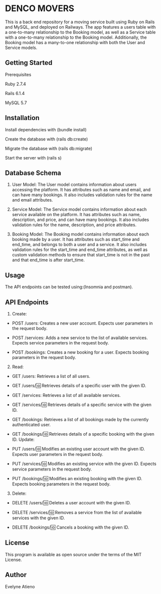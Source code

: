 # DENCO MOVERS
This is a back end repository for a moving service built using Ruby on Rails and MySQL, and deployed on Railways. The app features a users table with a one-to-many relationship to the Booking model, as well as a Service table with a one-to-many relationship to the Booking model. Additionally, the Booking model has a many-to-one relationship with both the User and Service models.

## Getting Started
Prerequisites

Ruby 2.7.4

Rails 6.1.4

MySQL 5.7

## Installation

Install dependencies with (bundle install)

Create the database with (rails db:create)

Migrate the database with (rails db:migrate)

Start the server with (rails s)

## Database Schema
1. User Model:
The User model contains information about users accessing the platform. It has attributes such as name and email, and can have many bookings. It also includes validation rules for the name and email attributes.

2. Service Model:
The Service model contains information about each service available on the platform. It has attributes such as name, description, and price, and can have many bookings. It also includes validation rules for the name, description, and price attributes.

3. Booking Model:
The Booking model contains information about each booking made by a user. It has attributes such as start_time and end_time, and belongs to both a user and a service. It also includes validation rules for the start_time and end_time attributes, as well as custom validation methods to ensure that start_time is not in the past and that end_time is after start_time.

## Usage
The API endpoints can be tested using:(Insomnia and postman).

## API Endpoints

1. Create:

- POST /users: Creates a new user account. Expects user parameters in the request body.

- POST /services: Adds a new service to the list of available services. Expects service parameters in the request body.

- POST /bookings: Creates a new booking for a user. Expects booking parameters in the request body.

2. Read:

- GET /users: Retrieves a list of all users.

- GET /users/:id: Retrieves details of a specific user with the given ID.

- GET /services: Retrieves a list of all available services.

- GET /services/:id: Retrieves details of a specific service with the given ID.

- GET /bookings: Retrieves a list of all bookings made by the currently authenticated user.

- GET /bookings/:id: Retrieves details of a specific booking with the given ID.
Update:

- PUT /users/:id: Modifies an existing user account with the given ID. Expects user parameters in the request body.

- PUT /services/:id: Modifies an existing service with the given ID. Expects service parameters in the request body.

- PUT /bookings/:id: Modifies an existing booking with the given ID. Expects booking parameters in the request body.

3. Delete:

- DELETE /users/:id: Deletes a user account with the given ID.

- DELETE /services/:id: Removes a service from the list of available services with the given ID.

- DELETE /bookings/:id: Cancels a booking with the given ID.


## License
This program is available as open source under the terms of the MIT License.

## Author
Evelyne Atieno